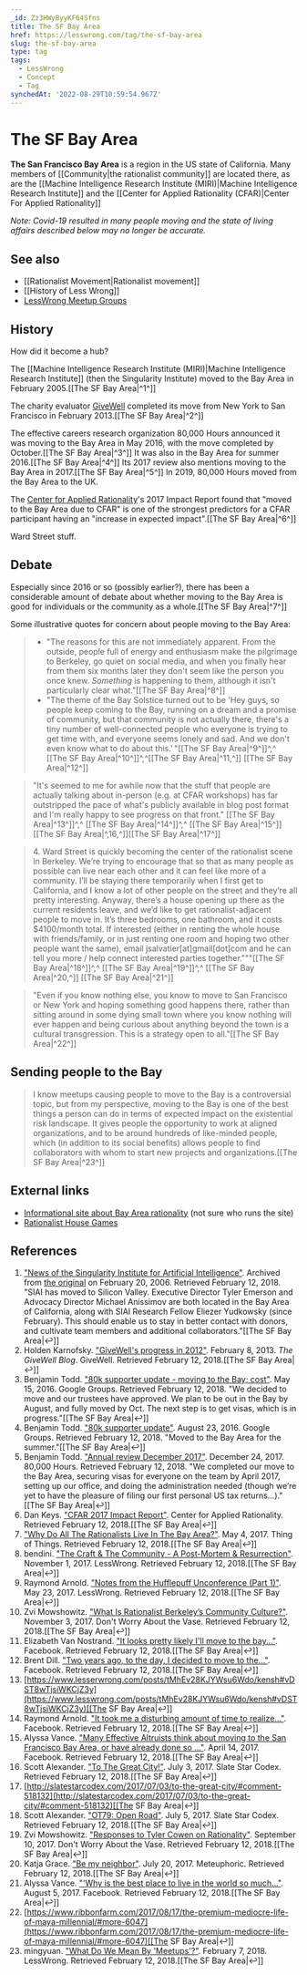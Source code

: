 ```yaml
---
_id: Zz3HWyByyKF64Sfns
title: The SF Bay Area
href: https://lesswrong.com/tag/the-sf-bay-area
slug: the-sf-bay-area
type: tag
tags:
  - LessWrong
  - Concept
  - Tag
synchedAt: '2022-08-29T10:59:54.967Z'
---
```

# The SF Bay Area

**The San Francisco Bay Area** is a region in the US state of California. Many members of [[Community|the rationalist community]] are located there, as are the [[Machine Intelligence Research Institute (MIRI)|Machine Intelligence Research Institute]] and the [[Center for Applied Rationality (CFAR)|Center For Applied Rationality]]

*Note: Covid-19 resulted in many people moving and the state of living affairs described below may no longer be accurate.*

## See also

- [[Rationalist Movement|Rationalist movement]]
- [[History of Less Wrong]]
- [LessWrong Meetup Groups](/community)

## History

How did it become a hub?

The [[Machine Intelligence Research Institute (MIRI)|Machine Intelligence Research Institute]] (then the Singularity Institute) moved to the Bay Area in February 2005.[[The SF Bay Area|^1^]]

The charity evaluator [GiveWell](https://en.wikipedia.org/wiki/GiveWell) completed its move from New York to San Francisco in February 2013.[[The SF Bay Area|^2^]]

The effective careers research organization 80,000 Hours announced it was moving to the Bay Area in May 2016, with the move completed by October.[[The SF Bay Area|^3^]] It was also in the Bay Area for summer 2016.[[The SF Bay Area|^4^]] Its 2017 review also mentions moving to the Bay Area in 2017.[[The SF Bay Area|^5^]] In 2019, 80,000 Hours moved from the Bay Area to the UK.

The [Center for Applied Rationality](https://wiki.lesswrong.com/wiki/Center_for_Applied_Rationality)'s 2017 Impact Report found that "moved to the Bay Area due to CFAR" is one of the strongest predictors for a CFAR participant having an "increase in expected impact".[[The SF Bay Area|^6^]]

Ward Street stuff.

## Debate

Especially since 2016 or so (possibly earlier?), there has been a considerable amount of debate about whether moving to the Bay Area is good for individuals or the community as a whole.[[The SF Bay Area|^7^]]

Some illustrative quotes for concern about people moving to the Bay Area:

> - "The reasons for this are not immediately apparent. From the outside, people full of energy and enthusiasm make the pilgrimage to Berkeley, go quiet on social media, and when you finally hear from them six months later they don't seem like the person you once knew. *Something* is happening to them, although it isn't particularly clear what."[[The SF Bay Area|^8^]]
> - "The theme of the Bay Solstice turned out to be 'Hey guys, so people keep coming to the Bay, running on a dream and a promise of community, but that community is not actually there, there's a tiny number of well-connected people who everyone is trying to get time with, and everyone seems lonely and sad. And we don't even know what to do about this.' "[[The SF Bay Area|^9^]]^,^ [[The SF Bay Area|^10^]]^,^[[The SF Bay Area|^11,^]] [[The SF Bay Area|^12^]]

> "It's seemed to me for awhile now that the stuff that people are actually talking about in-person (e.g. at CFAR workshops) has far outstripped the pace of what's publicly available in blog post format and I'm really happy to see progress on that front." [[The SF Bay Area|^13^]]^,^ [[The SF Bay Area|^14^]]^,^ [[The SF Bay Area|^15^]][[The SF Bay Area|^,16,^]][[The SF Bay Area|^17^]]

> 4\. Ward Street is quickly becoming the center of the rationalist scene in Berkeley. We’re trying to encourage that so that as many people as possible can live near each other and it can feel like more of a community. I’ll be staying there temporarily when I first get to California, and I know a lot of other people on the street and they’re all pretty interesting. Anyway, there’s a house opening up there as the current residents leave, and we’d like to get rationalist-adjacent people to move in. It’s three bedrooms, one bathroom, and it costs $4100/month total. If interested (either in renting the whole house with friends/family, or in just renting one room and hoping two other people want the same), email jsalvatier\[at\]gmail\[dot\]com and he can tell you more / help connect interested parties together."""[[The SF Bay Area|^18^]]^,^ [[The SF Bay Area|^19^]]^,^ [[The SF Bay Area|^20,^]] [[The SF Bay Area|^21^]]

> "Even if you know nothing else, you know to move to San Francisco or New York and hoping something good happens there, rather than sitting around in some dying small town where you know nothing will ever happen and being curious about anything beyond the town is a cultural transgression. This is a strategy open to all."[[The SF Bay Area|^22^]]

## Sending people to the Bay

> I know meetups causing people to move to the Bay is a controversial topic, but from my perspective, moving to the Bay is one of the best things a person can do in terms of expected impact on the existential risk landscape. It gives people the opportunity to work at aligned organizations, and to be around hundreds of like-minded people, which (in addition to its social benefits) allows people to find collaborators with whom to start new projects and organizations.[[The SF Bay Area|^23^]]

## External links

- [Informational site about Bay Area rationality](http://www.bayrationality.com/) (not sure who runs the site)
- [Rationalist House Games](http://www.rationalistgames.org/)

## References

1.  ["News of the Singularity Institute for Artificial Intelligence"](https://web.archive.org/web/20060220211402/http://www.singinst.org:80/news/). Archived from [the original](http://www.singinst.org/news/) on February 20, 2006. Retrieved February 12, 2018. "SIAI has moved to Silicon Valley. Executive Director Tyler Emerson and Advocacy Director Michael Anissimov are both located in the Bay Area of California, along with SIAI Research Fellow Eliezer Yudkowsky (since February). This should enable us to stay in better contact with donors, and cultivate team members and additional collaborators."[[The SF Bay Area|↩]]
2.  Holden Karnofsky. ["GiveWell's progress in 2012"](https://blog.givewell.org/2013/02/08/givewells-progress-in-2012/). February 8, 2013. *The GiveWell Blog*. GiveWell. Retrieved February 12, 2018.[[The SF Bay Area|↩]]
3.  Benjamin Todd. ["80k supporter update - moving to the Bay; cost"](https://groups.google.com/forum/#!msg/80k_updates/jAZNlgEhSsM/YIztgo9kAAAJ). May 15, 2016. Google Groups. Retrieved February 12, 2018. "We decided to move and our trustees have approved. We plan to be out in the Bay by August, and fully moved by Oct. The next step is to get visas, which is in progress."[[The SF Bay Area|↩]]
4.  Benjamin Todd. ["80k supporter update"](https://groups.google.com/forum/#!msg/80k_updates/RxRGOUF0ii4/TTUsGDgyDAAJ). August 23, 2016. Google Groups. Retrieved February 12, 2018. "Moved to the Bay Area for the summer."[[The SF Bay Area|↩]]
5.  Benjamin Todd. ["Annual review December 2017"](https://80000hours.org/2017/12/annual-review/). December 24, 2017. 80,000 Hours. Retrieved February 12, 2018. "We completed our move to the Bay Area, securing visas for everyone on the team by April 2017, setting up our office, and doing the administration needed (though we’re yet to have the pleasure of filing our first personal US tax returns…)."[[The SF Bay Area|↩]]
6.  Dan Keys. ["CFAR 2017 Impact Report"](http://www.rationality.org/resources/updates/2017/cfar-2017-impact-report). Center for Applied Rationality. Retrieved February 12, 2018.[[The SF Bay Area|↩]]
7.  ["Why Do All The Rationalists Live In The Bay Area?"](https://thingofthings.wordpress.com/2017/05/03/why-do-all-the-rationalists-live-in-the-bay-area/). May 4, 2017. Thing of Things. Retrieved February 12, 2018.[[The SF Bay Area|↩]]
8.  bendini. ["The Craft & The Community - A Post-Mortem & Resurrection"](https://www.lesswrong.com/posts/wmEcNP3KFEGPZaFJk/the-craft-and-the-community-a-post-mortem-and-resurrection). November 1, 2017. LessWrong. Retrieved February 12, 2018.[[The SF Bay Area|↩]]
9.  Raymond Arnold. ["Notes from the Hufflepuff Unconference (Part 1)"](https://www.lesswrong.com/lw/p1f/notes_from_the_hufflepuff_unconference_part_1/). May 23, 2017. LessWrong. Retrieved February 12, 2018.[[The SF Bay Area|↩]]
10.  Zvi Mowshowitz. ["What Is Rationalist Berkeley’s Community Culture?"](https://thezvi.wordpress.com/2017/08/12/what-is-rationalist-berkleys-community-culture/). November 3, 2017. Don't Worry About the Vase. Retrieved February 12, 2018.[[The SF Bay Area|↩]]
11.  Elizabeth Van Nostrand. ["It looks pretty likely I'll move to the bay..."](https://www.facebook.com/li.van.nostrand/posts/10102872753725305). Facebook. Retrieved February 12, 2018.[[The SF Bay Area|↩]]
12.  Brent Dill. ["Two years ago, to the day, I decided to move to the..."](https://www.facebook.com/ialdabaoth/posts/10208221491793885). Facebook. Retrieved February 12, 2018.[[The SF Bay Area|↩]]
13.  [https://www.lesserwrong.com/posts/tMhEv28KJYWsu6Wdo/kensh#vDST8wTjsiWKCjZ3y](https://www.lesswrong.com/posts/tMhEv28KJYWsu6Wdo/kensh#vDST8wTjsiWKCjZ3y)[[The SF Bay Area|↩]]
14.  Raymond Arnold. ["It took me a disturbing amount of time to realize..."](https://www.facebook.com/raymond.arnold.5/posts/10211225174359187). Facebook. Retrieved February 12, 2018.[[The SF Bay Area|↩]]
15.  Alyssa Vance. ["Many Effective Altruists think about moving to the San Francisco Bay Area, or have already done so …"](https://www.facebook.com/groups/effective.altruists/permalink/1366133853442968/). April 14, 2017. Facebook. Retrieved February 12, 2018.[[The SF Bay Area|↩]]
16.  Scott Alexander. ["To The Great City!"](http://slatestarcodex.com/2017/07/03/to-the-great-city/). July 3, 2017. Slate Star Codex. Retrieved February 12, 2018.[[The SF Bay Area|↩]]
17.  [http://slatestarcodex.com/2017/07/03/to-the-great-city/#comment-518132](http://slatestarcodex.com/2017/07/03/to-the-great-city/#comment-518132)[[The SF Bay Area|↩]]
18.  Scott Alexander. ["OT79: Open Road"](http://slatestarcodex.com/2017/07/03/ot79-open-road/). July 5, 2017. Slate Star Codex. Retrieved February 12, 2018.[[The SF Bay Area|↩]]
19.  Zvi Mowshowitz. ["Responses to Tyler Cowen on Rationality"](https://thezvi.wordpress.com/2017/04/04/responses-to-tyler-cohen-on-rationality/). September 10, 2017. Don't Worry About the Vase. Retrieved February 12, 2018.[[The SF Bay Area|↩]]
20.  Katja Grace. ["Be my neighbor"](https://meteuphoric.wordpress.com/2017/07/20/be-my-neighbor/). July 20, 2017. Meteuphoric. Retrieved February 12, 2018.[[The SF Bay Area|↩]]
21.  Alyssa Vance. ["'Why is the best place to live in the world so much..."](https://www.facebook.com/alyssamvance/posts/10214122240439702). August 5, 2017. Facebook. Retrieved February 12, 2018.[[The SF Bay Area|↩]]
22.  [https://www.ribbonfarm.com/2017/08/17/the-premium-mediocre-life-of-maya-millennial/#more-6047](https://www.ribbonfarm.com/2017/08/17/the-premium-mediocre-life-of-maya-millennial/#more-6047)[[The SF Bay Area|↩]]
23.  mingyuan. ["What Do We Mean By 'Meetups'?"](https://www.lesswrong.com/posts/bDnFhJBcLQvCY3vJW/what-do-we-mean-by-meetups). February 7, 2018. LessWrong. Retrieved February 12, 2018.[[The SF Bay Area|↩]]